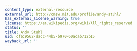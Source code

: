 ```yaml
---
content_type: external-resource
external_url: http://cmsw.mit.edu/profile/andy-stuhl/
has_external_license_warning: true
license: https://en.wikipedia.org/wiki/All_rights_reserved
status: ''
title: Andy Stuhl
uid: cf6c9562-dacc-44b5-b970-60acab712b15
wayback_url: ''
---
```


